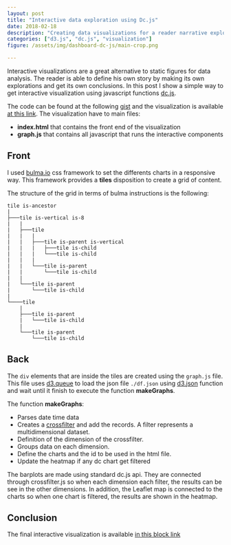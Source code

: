 ```yaml
---
layout: post
title: "Interactive data exploration using Dc.js"
date: 2018-02-18
description: "Creating data visualizations for a reader narrative exploration"
categories: ["d3.js", "dc.js", "visualization"]
figure: /assets/img/dashboard-dc-js/main-crop.png

---
```


Interactive visualizations are a great alternative to static figures for data
analysis. The reader is able to define his own story by making its own
explorations and get its own conclusions. In this post I show a simple way to
get interactive visualization using javascript functions [dc.js](https://dc-js.github.io/dc.js/).

<amp-img src="https://gist.githubusercontent.com/cristianpb/f623461c406020eef068c1e4ecc6313f/raw/8ebd799fc42059fcd4b1163c96a66dd538013963/preview.png" alt="Preview of dc js dashboard" height="500" width="900" layout="responsive"></amp-img>

The code can be found at the following [gist](https://bl.ocks.org/cristianpb/f623461c406020eef068c1e4ecc6313f)
and the visualization is available [at this link](https://bl.ocks.org/cristianpb/raw/f623461c406020eef068c1e4ecc6313f/).
The visualization have to main files:
  * **index.html** that contains the front end of the visualization
  * **graph.js** that contains all javascript that runs the interactive components


## Front

I used [bulma.io](https://bulma.io/) css framework to set the differents charts
in a responsive way. This framework provides a **tiles** disposition to create
a grid of content. 

The structure of the grid in terms of bulma instructions is the following:

```
tile is-ancestor
|
├───tile is-vertical is-8
|   |
|   ├───tile
|   |   |
|   |   ├───tile is-parent is-vertical
|   |   |   ├───tile is-child
|   |   |   └───tile is-child
|   |   |
|   |   └───tile is-parent
|   |       └───tile is-child
|   |
|   └───tile is-parent
|       └───tile is-child
|
└────tile
    |
    ├───tile is-parent
    |   └───tile is-child
    |  
    └───tile is-parent
        └───tile is-child
```



## Back 

The `div` elements that are inside the tiles are created using the `graph.js`
file. This file uses [d3.queue](https://github.com/d3/d3-queue) to load the
json file `./df.json` using
[d3.json](https://github.com/d3/d3-request/blob/master/README.md#json) function
and wait until it finish to execute the function **makeGraphs**. 

The function **makeGraphs**:
  * Parses date time data
  * Creates a [crossfilter](https://square.github.io/crossfilter/) and add the records. A filter represents a multidimensional dataset. 
  * Definition of the dimension of the crossfilter.
  * Groups data on each dimension.
  * Define the charts and the id to be used in the html file.
  * Update the heatmap if any dc chart get filtered

The barplots are made using standard dc.js api. They are connected through
crossfilter.js so when each dimension each filter, the results can be see in
the other dimensions. In addition, the Leaflet map is connected to the charts
so when one chart is filtered, the results are shown in the heatmap.


## Conclusion

The final interactive visualization is available [in this block
link](https://bl.ocks.org/cristianpb/raw/f623461c406020eef068c1e4ecc6313f/)
